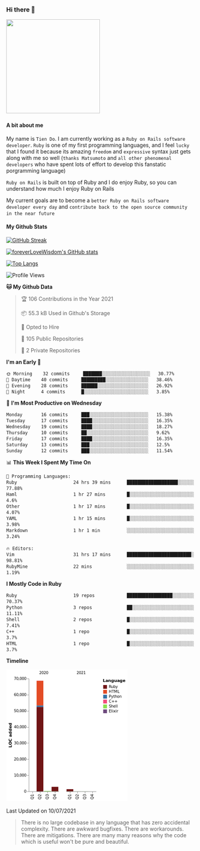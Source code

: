 ### Hi there 👋

<!--
**foreverLoveWisdom/foreverLoveWisdom** is a ✨ _special_ ✨ repository because its `README.md` (this file) appears on your GitHub profile.

Here are some ideas to get you started:

- 🔭 I’m currently working on ...
- 🌱 I’m currently learning ...
- 👯 I’m looking to collaborate on ...
- 🤔 I’m looking for help with ...
- 💬 Ask me about ...
- 📫 How to reach me: ...
- 😄 Pronouns: ...
- ⚡ Fun fact: ...
-->

<img src="https://codecondo.com/wp-content/uploads/2017/09/railslogo.png" width="250" height="250">

#### A bit about me
My name is `Tien Do`. I am currently working as a `Ruby on Rails software developer`. `Ruby` is one of my first programming languages, and I feel `lucky` that I found it because its amazing `freedom` and `expressive` syntax just gets along with me so well (`thanks Matsumoto` and `all other phenomenal developers` who have spent lots of effort to develop this fanstatic porgramming language)

`Ruby on Rails` is built on top of Ruby and I do enjoy Ruby, so you can understand how much I enjoy Ruby on Rails

My current goals are to become a `better Ruby on Rails software developer every day` and `contribute back to the open source community in the near future`

#### My Github Stats

[![GitHub Streak](https://github-readme-streak-stats.herokuapp.com/?user=foreverLoveWisdom&theme=dracula)](https://git.io/streak-stats)
&nbsp;
&nbsp;

[![foreverLoveWisdom's GitHub stats](https://github-readme-stats.vercel.app/api?username=foreverLoveWisdom&show_icons=true&theme=react&count_private=true)](https://github.com/anuraghazra/github-readme-stats)

[![Top Langs](https://github-readme-stats.vercel.app/api/top-langs/?username=foreverLoveWisdom&show_icons=true&theme=vue-dark)](https://github.com/anuraghazra/github-readme-stats)

<!--START_SECTION:waka-->
![Profile Views](http://img.shields.io/badge/Profile%20Views-55-blue)

**🐱 My Github Data** 

> 🏆 106 Contributions in the Year 2021
 > 
> 📦 55.3 kB Used in Github's Storage 
 > 
> 💼 Opted to Hire
 > 
> 📜 105 Public Repositories 
 > 
> 🔑 2 Private Repositories  
 > 
**I'm an Early 🐤** 

```text
🌞 Morning    32 commits     ███████░░░░░░░░░░░░░░░░░░   30.77% 
🌆 Daytime    40 commits     █████████░░░░░░░░░░░░░░░░   38.46% 
🌃 Evening    28 commits     ██████░░░░░░░░░░░░░░░░░░░   26.92% 
🌙 Night      4 commits      █░░░░░░░░░░░░░░░░░░░░░░░░   3.85%

```
📅 **I'm Most Productive on Wednesday** 

```text
Monday       16 commits     ███░░░░░░░░░░░░░░░░░░░░░░   15.38% 
Tuesday      17 commits     ████░░░░░░░░░░░░░░░░░░░░░   16.35% 
Wednesday    19 commits     ████░░░░░░░░░░░░░░░░░░░░░   18.27% 
Thursday     10 commits     ██░░░░░░░░░░░░░░░░░░░░░░░   9.62% 
Friday       17 commits     ████░░░░░░░░░░░░░░░░░░░░░   16.35% 
Saturday     13 commits     ███░░░░░░░░░░░░░░░░░░░░░░   12.5% 
Sunday       12 commits     ███░░░░░░░░░░░░░░░░░░░░░░   11.54%

```


📊 **This Week I Spent My Time On** 

```text
💬 Programming Languages: 
Ruby                     24 hrs 39 mins      ███████████████████░░░░░░   77.88% 
Haml                     1 hr 27 mins        █░░░░░░░░░░░░░░░░░░░░░░░░   4.6% 
Other                    1 hr 17 mins        █░░░░░░░░░░░░░░░░░░░░░░░░   4.07% 
YAML                     1 hr 15 mins        █░░░░░░░░░░░░░░░░░░░░░░░░   3.98% 
Markdown                 1 hr 1 min          ░░░░░░░░░░░░░░░░░░░░░░░░░   3.24%

🔥 Editors: 
Vim                      31 hrs 17 mins      ████████████████████████░   98.81% 
RubyMine                 22 mins             ░░░░░░░░░░░░░░░░░░░░░░░░░   1.19%

```

**I Mostly Code in Ruby** 

```text
Ruby                     19 repos            █████████████████░░░░░░░░   70.37% 
Python                   3 repos             ██░░░░░░░░░░░░░░░░░░░░░░░   11.11% 
Shell                    2 repos             █░░░░░░░░░░░░░░░░░░░░░░░░   7.41% 
C++                      1 repo              █░░░░░░░░░░░░░░░░░░░░░░░░   3.7% 
HTML                     1 repo              █░░░░░░░░░░░░░░░░░░░░░░░░   3.7%

```


**Timeline**

![Chart not found](https://raw.githubusercontent.com/foreverLoveWisdom/foreverLoveWisdom/main/charts/bar_graph.png) 


 Last Updated on 10/07/2021
<!--END_SECTION:waka-->


> There is no large codebase in any language that has zero accidental complexity. There are awkward bugfixes. There are workarounds. There are mitigations.
> There are many many reasons why the code which is useful won't be pure and beautiful.

